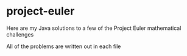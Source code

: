 # project-euler
Here are my Java solutions to a few of the Project Euler mathematical challenges

All of the problems are written out in each file
